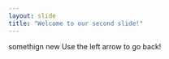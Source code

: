 ```yaml
---
layout: slide
title: "Welcome to our second slide!"
---
```

somethign new
Use the left arrow to go back!
